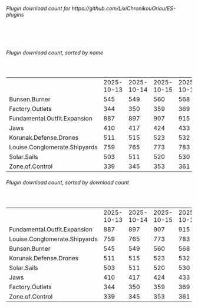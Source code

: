 <h6>Plugin download count for https://github.com/LixiChronikouOriou/ES-plugins</h6><br>
<br>
<h6>Plugin download count, sorted by name</h6><sub><sup><br>
<table>
	<tr>
		<td></td>
		<td>2025-10-13</td>
		<td>2025-10-14</td>
		<td>2025-10-15</td>
		<td>2025-10-16</td>
		<td>2025-10-17</td>
		<td>2025-10-18</td>
		<td>2025-10-19</td>
		<td>today +</td>
	</tr>
	<tr>
		<td>Bunsen.Burner</td>
		<td>545</td>
		<td>549</td>
		<td>560</td>
		<td>568</td>
		<td>578</td>
		<td>593</td>
		<td>596</td>
		<td>+ 3</td>
	</tr>
	<tr>
		<td>Factory.Outlets</td>
		<td>344</td>
		<td>350</td>
		<td>359</td>
		<td>369</td>
		<td>380</td>
		<td>394</td>
		<td>397</td>
		<td>+ 3</td>
	</tr>
	<tr>
		<td>Fundamental.Outfit.Expansion</td>
		<td>887</td>
		<td>897</td>
		<td>907</td>
		<td>915</td>
		<td>931</td>
		<td>949</td>
		<td>953</td>
		<td>+ 4</td>
	</tr>
	<tr>
		<td>Jaws</td>
		<td>410</td>
		<td>417</td>
		<td>424</td>
		<td>433</td>
		<td>443</td>
		<td>458</td>
		<td>463</td>
		<td>+ 5</td>
	</tr>
	<tr>
		<td>Korunak.Defense.Drones</td>
		<td>511</td>
		<td>515</td>
		<td>523</td>
		<td>532</td>
		<td>542</td>
		<td>555</td>
		<td>557</td>
		<td>+ 2</td>
	</tr>
	<tr>
		<td>Louise.Conglomerate.Shipyards</td>
		<td>759</td>
		<td>765</td>
		<td>773</td>
		<td>783</td>
		<td>794</td>
		<td>812</td>
		<td>814</td>
		<td>+ 2</td>
	</tr>
	<tr>
		<td>Solar.Sails</td>
		<td>503</td>
		<td>511</td>
		<td>520</td>
		<td>530</td>
		<td>539</td>
		<td>552</td>
		<td>554</td>
		<td>+ 2</td>
	</tr>
	<tr>
		<td>Zone.of.Control</td>
		<td>339</td>
		<td>345</td>
		<td>353</td>
		<td>361</td>
		<td>372</td>
		<td>382</td>
		<td>385</td>
		<td>+ 3</td>
	</tr>
</table>
</sub></sup>
<h6>Plugin download count, sorted by download count</h6><sub><sup><br>
<table>
	<tr>
		<td></td>
		<td>2025-10-13</td>
		<td>2025-10-14</td>
		<td>2025-10-15</td>
		<td>2025-10-16</td>
		<td>2025-10-17</td>
		<td>2025-10-18</td>
		<td>2025-10-19</td>
		<td>today +</td>
	</tr>
	<tr>
		<td>Fundamental.Outfit.Expansion</td>
		<td>887</td>
		<td>897</td>
		<td>907</td>
		<td>915</td>
		<td>931</td>
		<td>949</td>
		<td>953</td>
		<td>+ 4</td>
	</tr>
	<tr>
		<td>Louise.Conglomerate.Shipyards</td>
		<td>759</td>
		<td>765</td>
		<td>773</td>
		<td>783</td>
		<td>794</td>
		<td>812</td>
		<td>814</td>
		<td>+ 2</td>
	</tr>
	<tr>
		<td>Bunsen.Burner</td>
		<td>545</td>
		<td>549</td>
		<td>560</td>
		<td>568</td>
		<td>578</td>
		<td>593</td>
		<td>596</td>
		<td>+ 3</td>
	</tr>
	<tr>
		<td>Korunak.Defense.Drones</td>
		<td>511</td>
		<td>515</td>
		<td>523</td>
		<td>532</td>
		<td>542</td>
		<td>555</td>
		<td>557</td>
		<td>+ 2</td>
	</tr>
	<tr>
		<td>Solar.Sails</td>
		<td>503</td>
		<td>511</td>
		<td>520</td>
		<td>530</td>
		<td>539</td>
		<td>552</td>
		<td>554</td>
		<td>+ 2</td>
	</tr>
	<tr>
		<td>Jaws</td>
		<td>410</td>
		<td>417</td>
		<td>424</td>
		<td>433</td>
		<td>443</td>
		<td>458</td>
		<td>463</td>
		<td>+ 5</td>
	</tr>
	<tr>
		<td>Factory.Outlets</td>
		<td>344</td>
		<td>350</td>
		<td>359</td>
		<td>369</td>
		<td>380</td>
		<td>394</td>
		<td>397</td>
		<td>+ 3</td>
	</tr>
	<tr>
		<td>Zone.of.Control</td>
		<td>339</td>
		<td>345</td>
		<td>353</td>
		<td>361</td>
		<td>372</td>
		<td>382</td>
		<td>385</td>
		<td>+ 3</td>
	</tr>
</table>
</sub></sup>
